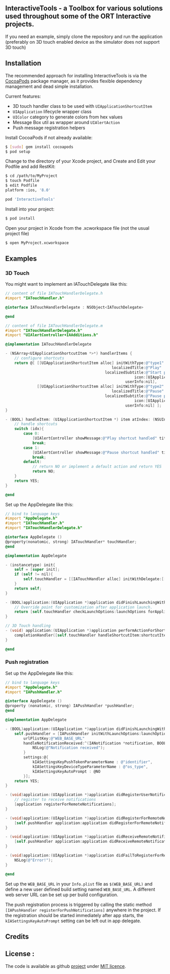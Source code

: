 InteractiveTools - a Toolbox for various solutions used throughout some of the ORT Interactive projects.
------------------------------------------------------------

If you need an example, simply clone the repository and run the application (preferably on 3D touch enabled device as the simulator does not support 3D touch)

## Installation

The recommended approach for installing InteractiveTools is via the [CocoaPods][2] package manager, as it provides flexible dependency management and dead simple installation.

Current features:
- 3D touch handler class to be used with `UIApplicationShortcutItem`
- `UIApplication` lifecycle wrapper class
- `UIColor` category to generate colors from hex values
- Message Box util as wrapper around `UIAlertAction`
- Push message registration helpers

Install CocoaPods if not already available:

``` bash
$ [sudo] gem install cocoapods
$ pod setup
```

Change to the directory of your Xcode project, and Create and Edit your Podfile and add RestKit:

``` bash
$ cd /path/to/MyProject
$ touch Podfile
$ edit Podfile
platform :ios, '8.0'

pod 'InteractiveTools'
```

Install into your project:

``` bash
$ pod install
```

Open your project in Xcode from the .xcworkspace file (not the usual project file)

``` bash
$ open MyProject.xcworkspace
```

## Examples
### 3D Touch
You might want to implement an IATouchDelegate like this:
```objectivec
// content of file IATouchHandlerDelegate.h
#import "IATouchHandler.h"

@interface IATouchHandlerDelegate : NSObject<IATouchDelegate>

@end

// content of file IATouchHandlerDelegate.m
#import "IATouchHandlerDelegate.h"
#import "UIAlertController+IAAdditions.h"

@implementation IATouchHandlerDelegate

- (NSArray<UIApplicationShortcutItem *>*) handlerItems {
    // configure shortcuts
    return @[ [[UIApplicationShortcutItem alloc] initWithType:@"type1"
                                               localizedTitle:@"Play"
                                            localizedSubtitle:@"Start playing"
                                                         icon:[UIApplicationShortcutIcon iconWithType: UIApplicationShortcutIconTypePlay]
                                                     userInfo:nil],
              [[UIApplicationShortcutItem alloc] initWithType:@"type2"
                                               localizedTitle:@"Pause"
                                            localizedSubtitle:@"Pause playback"
                                                         icon:[UIApplicationShortcutIcon iconWithType: UIApplicationShortcutIconTypePause]
                                                     userInfo:nil] ];
}

- (BOOL) handleItem: (UIApplicationShortcutItem *) item atIndex: (NSUInteger) idx {
    // handle shortcuts
    switch (idx){
        case 0:
            [UIAlertController showMessage:@"Play shortcut handled" title:@"Shortcut handler" once:nil];
            break;
        case 1:
            [UIAlertController showMessage:@"Pause shortcut handled" title:@"Shortcut handler" once:nil];
            break;
        default:
            // return NO or implement a default action and return YES
            return NO;
    }
    return YES;
}

@end
```

Set up the AppDelegate like this:
```objectivec
// bind to language keys
#import "AppDelegate.h"
#import "IATouchHandler.h"
#import "IATouchHandlerDelegate.h"

@interface AppDelegate ()
@property(nonatomic, strong) IATouchHandler* touchHandler;
@end

@implementation AppDelegate

- (instancetype) init{
    self = [super init];
    if (self != nil){
        self.touchHandler = [[IATouchHandler alloc] initWithDelegate:[[IATouchHandlerDelegate alloc] init]];
    }
    return self;
}

- (BOOL)application:(UIApplication *)application didFinishLaunchingWithOptions:(NSDictionary *)launchOptions {
    // Override point for customization after application launch.
    return [self.touchHandler checkLaunchOptions:launchOptions forApplication:application];
}

// 3D Touch handling
- (void) application:(UIApplication *)application performActionForShortcutItem:(UIApplicationShortcutItem *)shortcutItem completionHandler:(void (^)(BOOL))completionHandler {
    completionHandler([self.touchHandler handleShortcutItem:shortcutItem]);
}

@end
```

### Push registration
Set up the AppDelegate like this:
```objectivec
// bind to language keys
#import "AppDelegate.h"
#import "IAPushHandler.h"

@interface AppDelegate ()
@property (nonatomic, strong) IAPushHandler *pushHandler;
@end

@implementation AppDelegate

- (BOOL)application:(UIApplication *)application didFinishLaunchingWithOptions:(NSDictionary *)launchOptions {
    self.pushHandler = [IAPushHandler initWithLaunchOptions:launchOptions
        urlPlistKey:@"WEB_BASE_URL"
        handleNotificationReceived:^(IANotification *notification, BOOL hasBeenOpened) {
            NSLog(@"Notification received");
        }
        settings:@{
            kIASettingsKeyPushTokenParameterName : @"identifier",
            kIASettingsKeyDeviceTypeParameterName : @"os_type",
            kIASettingsKeyAutoPrompt : @NO
        }];
    return YES;
}

- (void)application:(UIApplication *)application didRegisterUserNotificationSettings:(UIUserNotificationSettings *)notificationSettings {
    // register to receive notifications
    [application registerForRemoteNotifications];
}

- (void)application:(UIApplication *)application didRegisterForRemoteNotificationsWithDeviceToken:(NSData *)deviceToken {
    [self.pushHandler application:application didRegisterForRemoteNotificationsWithDeviceToken:deviceToken];
}

- (void)application:(UIApplication *)application didReceiveRemoteNotification:(NSDictionary *)userInfo {
    [self.pushHandler application:application didReceiveRemoteNotification:userInfo];
}

- (void)application:(UIApplication *)application didFailToRegisterForRemoteNotificationsWithError:(NSError *)error {
    NSLog(@"Error!");
}

@end
```

Set up the `WEB_BASE_URL` in your `Info.plist` file as `$(WEB_BASE_URL)` and define a new user defined build setting named `WEB_BASE_URL`. A different web server URL can be set up per build configuration.

The push registration process is triggered by calling the static method `[IAPushHandler registerForPushNotifications]` anywhere in the project. If the registration should be started immediately after app starts, the `kIASettingsKeyAutoPrompt` setting can be left out in app delegate.

## Credits

## License :
  
The code is available as github [project][home] under [MIT licence][1].
  
   [home]: https://github.com/ORT-Interactive-GmbH/InteractiveTools
   [1]: https://github.com/swesteme/InteractiveTools/blob/master/LICENSE.md
   [2]: http://cocoapods.org
